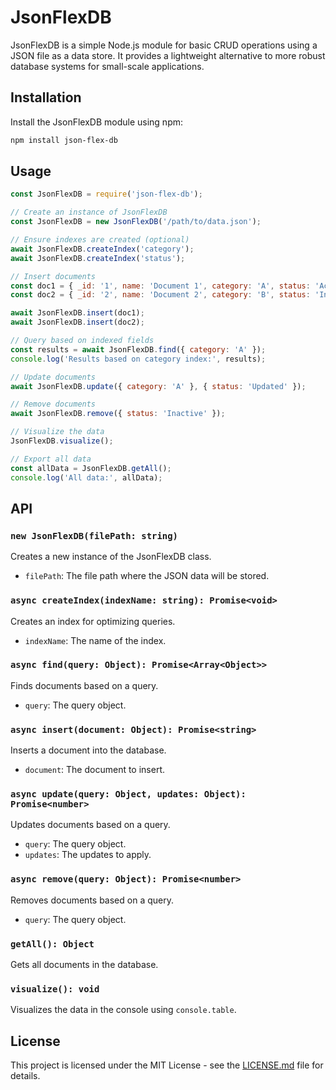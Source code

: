 
# JsonFlexDB

JsonFlexDB is a simple Node.js module for basic CRUD operations using a JSON file as a data store. It provides a lightweight alternative to more robust database systems for small-scale applications.

## Installation

Install the JsonFlexDB module using npm:

```bash
npm install json-flex-db
```

## Usage

```javascript
const JsonFlexDB = require('json-flex-db');

// Create an instance of JsonFlexDB
const JsonFlexDB = new JsonFlexDB('/path/to/data.json');

// Ensure indexes are created (optional)
await JsonFlexDB.createIndex('category');
await JsonFlexDB.createIndex('status');

// Insert documents
const doc1 = { _id: '1', name: 'Document 1', category: 'A', status: 'Active' };
const doc2 = { _id: '2', name: 'Document 2', category: 'B', status: 'Inactive' };

await JsonFlexDB.insert(doc1);
await JsonFlexDB.insert(doc2);

// Query based on indexed fields
const results = await JsonFlexDB.find({ category: 'A' });
console.log('Results based on category index:', results);

// Update documents
await JsonFlexDB.update({ category: 'A' }, { status: 'Updated' });

// Remove documents
await JsonFlexDB.remove({ status: 'Inactive' });

// Visualize the data
JsonFlexDB.visualize();

// Export all data
const allData = JsonFlexDB.getAll();
console.log('All data:', allData);
```

## API

### `new JsonFlexDB(filePath: string)`

Creates a new instance of the JsonFlexDB class.

- `filePath`: The file path where the JSON data will be stored.

### `async createIndex(indexName: string): Promise<void>`

Creates an index for optimizing queries.

- `indexName`: The name of the index.

### `async find(query: Object): Promise<Array<Object>>`

Finds documents based on a query.

- `query`: The query object.

### `async insert(document: Object): Promise<string>`

Inserts a document into the database.

- `document`: The document to insert.

### `async update(query: Object, updates: Object): Promise<number>`

Updates documents based on a query.

- `query`: The query object.
- `updates`: The updates to apply.

### `async remove(query: Object): Promise<number>`

Removes documents based on a query.

- `query`: The query object.

### `getAll(): Object`

Gets all documents in the database.

### `visualize(): void`

Visualizes the data in the console using `console.table`.

## License

This project is licensed under the MIT License - see the [LICENSE.md](LICENSE.md) file for details.